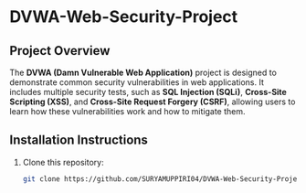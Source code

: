 # DVWA-Web-Security-Project
## Project Overview
The **DVWA (Damn Vulnerable Web Application)** project is designed to demonstrate common security vulnerabilities in web applications. It includes multiple security tests, such as **SQL Injection (SQLi)**, **Cross-Site Scripting (XSS)**, and **Cross-Site Request Forgery (CSRF)**, allowing users to learn how these vulnerabilities work and how to mitigate them.

## Installation Instructions
1. Clone this repository:
   ```bash
   git clone https://github.com/SURYAMUPPIRI04/DVWA-Web-Security-Project.git
